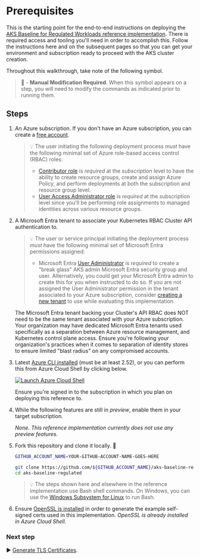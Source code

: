 # Prerequisites

This is the starting point for the end-to-end instructions on deploying the [AKS Baseline for Regulated Workloads reference implementation](/README.md). There is required access and tooling you'll need in order to accomplish this. Follow the instructions here and on the subsequent pages so that you can get your environment and subscription ready to proceed with the AKS cluster creation.

Throughout this walkthrough, take note of the following symbol.

>🛑 -  **Manual Modification Required**. When this symbol appears on a step, you will need to modify the commands as indicated prior to running them.

## Steps

1. An Azure subscription. If you don't have an Azure subscription, you can create a [free account](https://azure.microsoft.com/free).

   > 💡 The user initiating the following deployment process *must* have the following minimal set of Azure role-based access control (RBAC) roles:
   >
   > - [Contributor role](https://learn.microsoft.com/azure/role-based-access-control/built-in-roles#contributor) is *required* at the *subscription* level to have the ability to create resource groups, create and assign Azure Policy, and perform deployments at both the subscription and resource group level.
   > - [User Access Administrator role](https://learn.microsoft.com/azure/role-based-access-control/built-in-roles#user-access-administrator) is *required* at the subscription level since you'll be performing role assignments to managed identities across various resource groups.

1. A Microsoft Entra tenant to associate your Kubernetes RBAC Cluster API authentication to.

   > 💡 The user or service principal initiating the deployment process *must* have the following minimal set of Microsoft Entra permissions assigned:
   >
   > - Microsoft Entra [User Administrator](https://learn.microsoft.com/entra/identity/role-based-access-control/permissions-reference#user-administrator-permissions) is *required* to create a "break glass" AKS admin Microsoft Entra security group and user. Alternatively, you could get your Microsoft Entra admin to create this for you when instructed to do so. If you are not assigned the User Administrator permission in the tenant associated to your Azure subscription, consider [creating a new tenant](https://learn.microsoft.com/entra/fundamentals/create-new-tenant#create-a-new-tenant-for-your-organization) to use while evaluating this implementation.

   The Microsoft Entra tenant backing your Cluster's API RBAC does NOT need to be the same tenant associated with your Azure subscription. Your organization may have dedicated Microsoft Entra tenants used specifically as a separation between Azure resource management, and Kubernetes control plane access. Ensure you're following your organization's practices when it comes to separation of identity stores to ensure limited "blast radius" on any compromised accounts.

1. Latest [Azure CLI installed](https://learn.microsoft.com/cli/azure/install-azure-cli?view=azure-cli-latest) (must be at least 2.52), or you can perform this from Azure Cloud Shell by clicking below.

   [![Launch Azure Cloud Shell](https://learn.microsoft.com/azure/includes/media/cloud-shell-try-it/hdi-launch-cloud-shell.png)](https://shell.azure.com/bash)

   Ensure you're signed in to the subscription in which you plan on deploying this reference to.

1. While the following features are still in *preview*, enable them in your target subscription.

   *None. This reference implementation currently does not use any preview features.*

1. Fork this repository and clone it locally. 🛑

   ```bash
   GITHUB_ACCOUNT_NAME=YOUR-GITHUB-ACCOUNT-NAME-GOES-HERE

   git clone https://github.com/${GITHUB_ACCOUNT_NAME}/aks-baseline-regulated.git
   cd aks-baseline-regulated
   ```

   > 💡 The steps shown here and elsewhere in the reference implementation use Bash shell commands. On Windows, you can use the [Windows Subsystem for Linux](https://learn.microsoft.com/windows/wsl/about#what-is-wsl-2) to run Bash.

1. Ensure [OpenSSL is installed](https://github.com/openssl/openssl#download) in order to generate the example self-signed certs used in this implementation. *OpenSSL is already installed in Azure Cloud Shell.*

### Next step

:arrow_forward: [Generate TLS Certificates](./02-ca-certificates.md).
